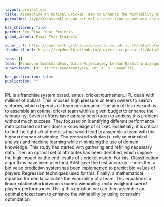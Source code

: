 ```yaml
---
layout: project_old
title: Assembling an Optimal Cricket Team to Enhance the Winnability Using Machine Learning Techniques
permalink: /4yp/eXX/assembling-an-optimal-cricket-team-to-enhance-the-winnability

has_children: false
parent: Exx Final Year Projects
grand_parent: Final Year Projects

cover_url: https://cepdnaclk.github.io/projects.ce.pdn.ac.lk/data/categories/4yp/cover_page.jpg
thumbnail_url: https://cepdnaclk.github.io/projects.ce.pdn.ac.lk/data/categories/4yp/thumbnail.jpg

tags: []
team: [Pranavan Somaskandhan, Gihan Wijesinghe, Leshan Bashitha Wijegunawardana]
supervisors: [Dr. Asitha Bandaranayake, Mr. D. S. Deegalla]

has_publication: false
publication: ""
---
```


IPL is a franchise system based, annual cricket tournament. IPL deals with millions of dollars. This imposes high pressure on team owners to search victories, which depends on team performance. The aim of this research is to assemble an optimal cricket team within a given budget to enhance the winnability. Several efforts have already been taken to address this problem without much success. They focused on identifying different performance metrics based on their domain knowledge of cricket. Essentially, it is critical to find the right set of metrics that would lead to assemble a team with the highest chance of winning. The proposed solution is, rely on statistical analysis and machine learning while minimizing the use of domain knowledge. This study has started with gathering and refining necessary data. Then an optimal set of attributes has been identified, which impose the high impact on the end results of a cricket match. For this, Classification algorithms have been used and SVM gave the best accuracy. Thereafter, a bid value prediction system has been implemented to predict bid values of players. Regression techniques used for this. Finally, a mathematical equation formed to calculate the winnability of a team. This equation is a linear relationship between a team’s winnability and a weighted sum of players’ performances. Using this equation we can then assemble an optimal cricket team to enhance the winnability by using constraint optimization
